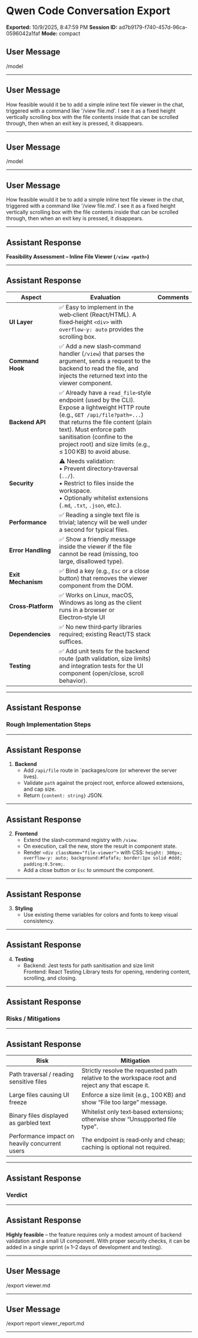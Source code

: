 # Qwen Code Conversation Export

**Exported:** 10/9/2025, 8:47:59 PM
**Session ID:** ad7b9179-f740-457d-96ca-0596042a1faf
**Mode:** compact

## User Message

/model

---

## User Message

How feasible would it be to add a simple inline text file viewer in the chat, triggered with a command like '/view file.md'.  I see it as a fixed height vertically scrolling box with the file contents inside that can be scrolled through, then when an exit key is pressed, it disappears.

---

## User Message

/model

---

## User Message

How feasible would it be to add a simple inline text file viewer in the chat, triggered with a command like '/view file.md'.  I see it as a fixed height vertically scrolling box with the file contents inside that can be scrolled through, then when an exit key is pressed, it disappears.

---

## Assistant Response

**Feasibility Assessment – Inline File Viewer (`/view <path>`)**

---

## Assistant Response

| Aspect | Evaluation | Comments |
|--------|------------|----------|
| **UI Layer** | ✅ Easy to implement in the web‑client (React/HTML). A fixed‑height `<div>` with `overflow‑y: auto` provides the scrolling box. |
| **Command Hook** | ✅ Add a new slash‑command handler (`/view`) that parses the argument, sends a request to the backend to read the file, and injects the returned text into the viewer component. |
| **Backend API** | ✅ Already have a `read_file`‑style endpoint (used by the CLI). Expose a lightweight HTTP route (e.g., `GET /api/file?path=...`) that returns the file content (plain text). Must enforce path sanitisation (confine to the project root) and size limits (e.g., ≤ 100 KB) to avoid abuse. |
| **Security** | ⚠️ Needs validation: <br>• Prevent directory‑traversal (`../`). <br>• Restrict to files inside the workspace. <br>• Optionally whitelist extensions (`.md`, `.txt`, `.json`, etc.). |
| **Performance** | ✅ Reading a single text file is trivial; latency will be well under a second for typical files. |
| **Error Handling** | ✅ Show a friendly message inside the viewer if the file cannot be read (missing, too large, disallowed type). |
| **Exit Mechanism** | ✅ Bind a key (e.g., `Esc` or a close button) that removes the viewer component from the DOM. |
| **Cross‑Platform** | ✅ Works on Linux, macOS, Windows as long as the client runs in a browser or Electron‑style UI |
| **Dependencies** | ✅ No new third‑party libraries required; existing React/TS stack suffices. |
| **Testing** | ✅ Add unit tests for the backend route (path validation, size limits) and integration tests for the UI component (open/close, scroll behavior). |

---

## Assistant Response

### Rough Implementation Steps

---

## Assistant Response

1. **Backend**  
   - Add `/api/file` route in `packages/core (or wherever the server lives).  
   - Validate `path` against the project root, enforce allowed extensions, and cap size.  
   - Return `{content: string}` JSON.

---

## Assistant Response

2. **Frontend**  
   - Extend the slash‑command registry with `/view`.  
   - On execution, call the new, store the result in component state.  
   - Render `<div className="file-viewer">` with CSS: `height: 300px; overflow-y: auto; background:#fafafa; border:1px solid #ddd; padding:0.5rem;`.  
   - Add a close button or `Esc` to unmount the component.

---

## Assistant Response

3. **Styling**  
   - Use existing theme variables for colors and fonts to keep visual consistency.

---

## Assistant Response

4. **Testing**  
   - Backend: Jest tests for path sanitisation and size limit  
   Frontend: React Testing Library tests for opening, rendering content, scrolling, and closing.

---

## Assistant Response

### Risks / Mitigations

---

## Assistant Response

| Risk | Mitigation |
|------|------------|
| Path traversal / reading sensitive files | Strictly resolve the requested path relative to the workspace root and reject any that escape it. |
| Large files causing UI freeze | Enforce a size limit (e.g., 100 KB) and show “File too large” message. |
| Binary files displayed as garbled text | Whitelist only text‑based extensions; otherwise show “Unsupported file type”. |
| Performance impact on heavily concurrent users | The endpoint is read‑only and cheap; caching is optional not required. |

---

## Assistant Response

### Verdict

---

## Assistant Response

**Highly feasible** – the feature requires only a modest amount of backend validation and a small UI component. With proper security checks, it can be added in a single sprint (≈ 1–2 days of development and testing).

---

## User Message

/export viewer.md

---

## User Message

/export report viewer_report.md

---

